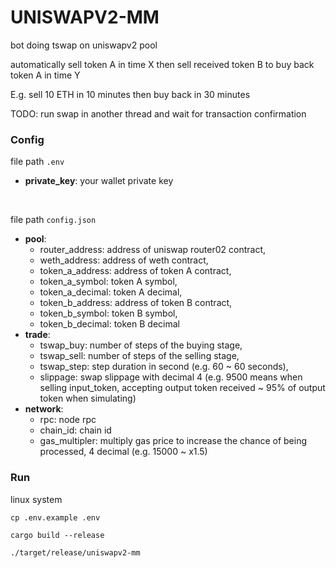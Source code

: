 # UNISWAPV2-MM
bot doing tswap on uniswapv2 pool

automatically sell token A in time X then sell received token B to buy back token A in time Y

E.g. sell 10 ETH in 10 minutes then buy back in 30 minutes

TODO: run swap in another thread and wait for transaction confirmation
### Config
file path `.env`
- **private_key**: your wallet private key

<br>

file path `config.json`

- **pool**:
    - router_address: address of uniswap router02 contract,
    - weth_address: address of weth contract,
    - token_a_address: address of token A contract,
    - token_a_symbol: token A symbol,
    - token_a_decimal: token A decimal,
    - token_b_address: address of token B contract,
    - token_b_symbol: token B symbol,
    - token_b_decimal: token B decimal
- **trade**:
    - tswap_buy: number of steps of the buying stage,
    - tswap_sell: number of steps of the selling stage,
    - tswap_step: step duration in second (e.g. 60 ~ 60 seconds),
    - slippage: swap slippage with decimal 4 (e.g. 9500 means when selling input_token, accepting output token received ~ 95% of output token when simulating)
- **network**:
    - rpc: node rpc
    - chain_id: chain id
    - gas_multipler: multiply gas price to increase the chance of being processed, 4 decimal (e.g. 15000 ~ x1.5)

### Run

linux system

```
cp .env.example .env

cargo build --release

./target/release/uniswapv2-mm
```